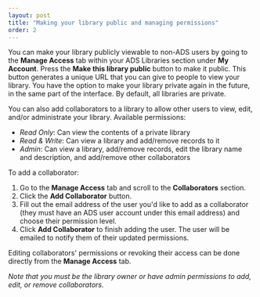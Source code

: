 ```yaml
---
layout: post
title: "Making your library public and managing permissions"
order: 2
---
```


You can make your library publicly viewable to non-ADS users by going to the **Manage Access** tab within your ADS Libraries section under **My Account**. Press the **Make this library public** button to make it public. This button generates a unique URL that you can give to people to view your library. You have the option to make your library private again in the future, in the same part of the interface. By default, all libraries are private.

You can also add collaborators to a library to allow other users to view, edit, and/or administrate your library. Available permissions:
* *Read Only*: Can view the contents of a private library
* *Read & Write*: Can view a library and add/remove records to it
* *Admin*: Can view a library, add/remove records, edit the library name and description, and add/remove other collaborators

To add a collaborator:
1. Go to the **Manage Access** tab and scroll to the **Collaborators** section.
2. Click the **Add Collaborator** button.
3. Fill out the email address of the user you'd like to add as a collaborator (they must have an ADS user account under this email address) and choose their permission level.
4. Click **Add Collaborator** to finish adding the user. The user will be emailed to notify them of their updated permissions.

Editing collaborators' permissions or revoking their access can be done directly from the **Manage Access** tab.

*Note that you must be the library owner or have admin permissions to add, edit, or remove collaborators.*

